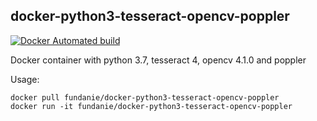 ## docker-python3-tesseract-opencv-poppler

[![Docker Automated build](https://img.shields.io/docker/automated/jjanzic/docker-python3-opencv.svg)](https://hub.docker.com/r/fundanie/docker-python3-tesseract-opencv-poppler)


Docker container with python 3.7, tesseract 4, opencv 4.1.0 and poppler

Usage:

    docker pull fundanie/docker-python3-tesseract-opencv-poppler
    docker run -it fundanie/docker-python3-tesseract-opencv-poppler
